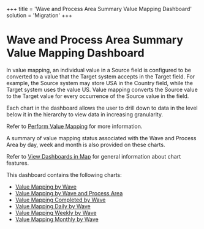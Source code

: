+++
title = 'Wave and Process Area Summary Value Mapping Dashboard'
solution = 'Migration'
+++

# Wave and Process Area Summary Value Mapping Dashboard

In value mapping, an individual value in a Source field is configured to
be converted to a value that the Target system accepts in the Target
field. For example, the Source system may store USA in the Country
field, while the Target system uses the value US. Value mapping converts
the Source value to the Target value for every occurrence of the Source
value in the field.

Each chart in the dashboard allows the user to drill down to data in the
level below it in the hierarchy to view data in increasing granularity.

Refer to [Perform Value Mapping](Perform_Value_Mapping_Overview.htm) for
more information.

A summary of value mapping status associated with the Wave and Process
Area by day, week and month is also provided on these charts.

Refer to [View Dashboards in Map](View_Dashboards_in_Map.htm) for
general information about chart features.

This dashboard contains the following charts:

  - [Value Mapping by Wave](Value_Mapping_by_Wave.htm)
  - [Value Mapping by Wave and Process
    Area](Value_Mapping_by_Wave_and_Process_Area.htm)
  - [Value Mapping Completed by
    Wave](Value_Mapping_Completed_By_Wave.htm)
  - [Value Mapping Daily by
    Wave](Value_Mapping_Daily_by_Wave_and_Process_Area.htm)
  - [Value Mapping Weekly by
    Wave](Value_Mapping_Weekly_by_Wave_and_Process_Area.htm)
  - [Value Mapping Monthly by
    Wave](Value_Mapping_Monthly_by_Wave_and_Process_Area.htm)
